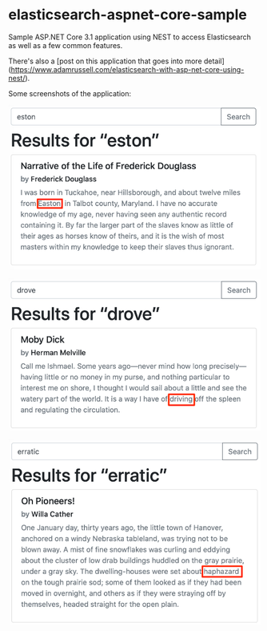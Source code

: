 # elasticsearch-aspnet-core-sample
Sample ASP.NET Core 3.1 application using NEST to access Elasticsearch as well as a few common features.

There's also a [post on this application that goes into more detail] (https://www.adamrussell.com/elasticsearch-with-asp-net-core-using-nest/).

Some screenshots of the application:

![Fuzziness Example](/screenshots/ElasticsearchFuzziness.png?raw=true "Example of Fuzziness")

![Stemmer Example](/screenshots/ElasticsearchStemmer.png?raw=true "Example of Stemmer")

![Synonym Example](/screenshots/ElasticsearchSynonym.png?raw=true "Example of Synonyms")